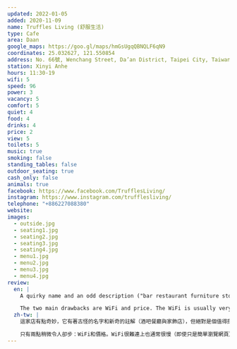 ```yaml
---
updated: 2022-01-05
added: 2020-11-09
name: Truffles Living (舒服生活)
type: Cafe
area: Daan
google_maps: https://goo.gl/maps/hmGsUgqQBNQLF6qN9
coordinates: 25.032627, 121.550854
address: No. 66號, Wenchang Street, Da’an District, Taipei City, Taiwan 106
station: Xinyi Anhe
hours: 11:30-19
wifi: 5
speed: 96
power: 3
vacancy: 5
comfort: 5
quiet: 4
food: 4
drinks: 4
price: 2
view: 5
toilets: 5
music: true
smoking: false
standing_tables: false
outdoor_seating: true
cash_only: false
animals: true
facebook: https://www.facebook.com/TrufflesLiving/
instagram: https://www.instagram.com/trufflesliving/
telephone: "+886227088380"
website: 
images:
  - outside.jpg
  - seating1.jpg
  - seating2.jpg
  - seating3.jpg
  - seating4.jpg
  - menu1.jpg
  - menu2.jpg
  - menu3.jpg
  - menu4.jpg
review:
  en: |
    A quirky name and an odd description ("bar restaurant furniture store"). Despite this, it is in fact very work friendly and definitely worth visiting. The interior is rustic, filled with vintage and antique furniture. The atmosphere is calm, noise level is good, and it doesn't get very crowded throughout the day. The environment is clean and the space is quite large with multiple seating areas, including several large worktables. Most seats near the walls have power outlets. Friendly and very attentive staff. 

    The two main drawbacks are WiFi and price. The WiFi is usually very slow and difficult to use (even for light browsing). I find myself always using a mobile hotspot instead. Food and drinks are definitely on the pricey side. The quality is good, but the value is perhaps a little low. Also, some seats right under the AC can get a little cold.
  zh-tw: |
    這家店有點奇妙，它有著古怪的名字和新奇的註解（酒吧餐廳與家飾店），但絕對是個值得探訪也適合工作的地方：裝潢古樸，陳設典雅，整個空間充滿復古的氛圍。「舒服生活」一般也不怎麼繁忙，噪音水準很低，大多時候非常寧靜。整體很乾淨且寬敞，有不同類型的座位因應不同需求，包含大工作桌，多數靠牆的座位都有插座。店員很殷勤體貼。

    只有兩點稍微令人卻步：WiFi和價格。WiFi很難連上也通常很慢（即使只是簡單瀏覽網頁），我發現我幾乎都需要用手機分享來支援我在筆電上的連線，食物和飲料絕對算是高價的，品質符合價位但CP值可能不這麼高。最後，冷氣口的位置可能有點冷。
---
```

